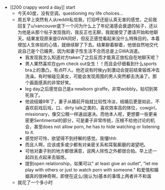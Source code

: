 - [[200 crappy word a day]] start
	- 今天40度，没有空调。questioning my life choices...
	- 周五早上突然有人从reddit私信我，打招呼还挺认真无害的感觉，之前我回复了u/vancouver底下一个问为什么上了年纪渴感会衰退的帖子，还以为他是从那个帖子发现我的，我反正也无聊，我就接受了邀请开始和他聊天。结果发现原来是GWA同好，但反正感觉看起来没什么特殊目的，本着增加人生体验的心情，就继续聊了下去。结果聊着聊着，他很自然地交代说自己是个已婚男，因为和妻子性生活不合而总是上GWA消遣。
		- 我发现我怎么知道对方taken了之后反而才能真正放松自在地聊天呢？
		- 男人果然喜欢在gym check out女生！！而且会仔细看到什么sports bra上的激凸，有点吓人。他还说有时候yy到激动会提前结束锻炼冲去洗澡。有时候碰见美女，可能会发现周围的男人突然都去洗澡了。那个画面感真的非常好笑。
		- leg day之后感觉自己是a newborn giraffe，非常wobbly。贴切到笑死我了。
		- 他说结婚9年了，妻子从婚前开始就比较性冷淡，结婚后更是如此，不喜欢前戏后戏，口、dirty talk之类的，喜欢效率高的体位，cowgirl，missionary，像交公粮一样速战速决。而他本人呢，更想要一些更亲密更Sentimental的部分，可是妻子非常传统，压根不给他讨论的机会，甚至does not allow porn, he has to hide watching or listening to it.
		- 感觉好可怜，欲望得不到纾解的感觉。我懂hhh
		- 而且人啊，应该或多或少都有对亲密关系和耳鬓厮磨的渴望吧。
		- 可他对妻子别的地方都很满意，说两人除性之外都很合拍。早上还一起四五点起来去锻炼。
		- 提到open relationship，如果可以" at least give an outlet", "let me play with others or just to watch porn with someone." 和爱情和婚姻真的很神奇啊，即使在这么(我认为)基本的事情上两者并不和谐
	- 就花了一个多小时
